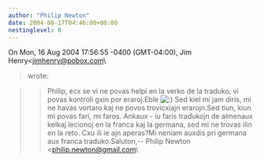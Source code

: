 ```yaml
---
author: "Philip Newton"
date: 2004-08-17T04:46:00+00:00
nestinglevel: 0
---
```

On Mon, 16 Aug 2004 17:56:55 -0400 (GMT-04:00), Jim Henry<[jimhenry@pobox.com](mailto://jimhenry@pobox.com)\
> wrote:

>> Philip, ecx se vi ne povas helpi en la verko de la traduko,
> vi povas kontroli gxin por eraroj.Eble ![:)](images/smilies/icon_e_smile.gif "Smile") Sed kiel mi jam diris, mi ne havas vortaro kaj ne povos trovicxiajn erarojn.Sed tiun, kiun mi povas fari, mi faros.
> Ankaux - iu faris tradukojn de almenaux kelkaj lecionoj
> en la franca kaj la germana, sed mi ne trovas ilin en la reto.
> Cxu ili ie ajn aperas?Mi neniam auxdis pri germana aux franca traduko.Saluton,--
Philip Newton <[philip.newton@gmail.com](mailto://philip.newton@gmail.com)\
>